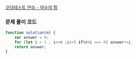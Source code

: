 [코딩테스트 연습 - 약수의 합](https://school.programmers.co.kr/learn/courses/30/lessons/12928)

### 문제 풀이 코드

```jsx
function solution(n) {
    var answer = 0;
    for (let i = 1 ; i<=n ;i++) if(n%i === 0) answer+=i
    return answer;
}
```